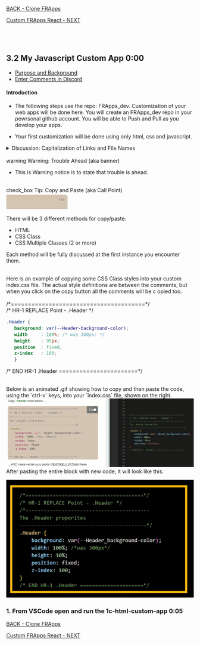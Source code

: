 <!-- ------------------------------------------------------------------------- -->

<div class="page-back">

[BACK - Clone FRApps](/Setup/fr0103_Clone-FR-Apps.md)
</div><div class="page-next">

[Custom FRApps React - NEXT](/Setup/fr020300_My-React-Custom-App.md)
</div><div style="margin-top:35px">&nbsp;</div> 
 
<!-- ------------------------------------------------------------------------- -->

## 3.2 My Javascript Custom App 0:00 <!-- {docsify-ignore} -->
- [Purpose and Background](../Setup/purposes/pfr0104_Custom-FR-Apps-HTML.md)
- [Enter Comments in Discord](https://discord.com/channels/928752444316483585/931216956827250709)

#### Introduction  
- The following steps use the repo: FRApps_dev. Customization of your web apps will be done here. You will create an FRApps_dev repo in your pewrsonal github account. You will be able to Push and Pull as you develop your apps.

- Your first customization will be done using only html, css and javascript. 

<!-- ------------------------------------------------------------------------- -->

<details class="details-style">
  <summary class="summary-style">Discussion: Capitalization of Links and File Names</summary>
  <div class="popup">

- In this tutorial please be careful to use the Exact Spelling and Capitalization. You will be using Windows, Unix and GitBash command prompts. Improper captialization will cause commands to fail. Some examples are: Local_Admin, myProject, repos, remotes and .ssh.
- This documentation was produced in 2021-2022. You will experience differences in some of the pictures due to the changes made over time by the developers of the softwares and web sites that are used.
- We recommend that you copy and paste code snippets from the documentation into your workstation/server. This will reduce the errors caused by hand typing.
Hover over the snippet and click copy, then paste as appropriate.

  </div>  
</details>

<!-- ------------------------------------------------------------------------- -->

<br>
<div class="banner"><!-- aka a Warning Notice -->
  <div class="banner-header">
    <span class="google-icon">warning</span> <!-- or check -->
    Warning: Trouble Ahead (aka banner)
  </div>
  
- This is Warning notice is to state that trouble is ahead.

</div>

<!-- ------------------------------------------------------------------------- -->

<br>
<div class="call-point"><!-- aka a Tip Notice -->
  <div class="call-point-header">
    <span class="google-icon">check_box</span> <!-- or check -->
    Tip: Copy and Paste (aka Call Point)
  </div>

<!--<img class="shadow-border" style=border:none; src="FRApps/assets/images/md-images/BasicCopyHTML.gif">-->
<img class="shadow-border" style=border:none; src="FRApps/assets/images/md-images/BasicCopyCSS.gif">

There will be 3 different methods for copy/paste:<br>
- HTML
- CSS Class
- CSS Multiple Classes (2 or more)

Each method will be fully discussed at the first instance you encounter them.
</div>

<!-- ------------------------------------------------------------------------- -->

<br>
Here is an example of copying some CSS Class styles into your custom index.css file.  
The actual style definitions are between the comments, but when you click on the copy button
all the comments will be c opied too. 
<br><br>

<div class="replace-point">
/*=======================================*/<br>
/* HR-1 REPLACE Point - .Header */

```css
.Header {
   background: var(--Header-background-color);
   width     : 100%; /* was 300px; */
   height    : 95px; 
   position  : fixed;
   z-index   : 100; 
   }
```
 /* END HR-1 .Header =======================*/<br> 
</div>

<!-- ------------------------------------------------------------------------- -->

<br>
Below is an animated .gif showing how to copy and then paste the code, using the `ctrl-v` keys, into your `index.css` file, shown on the right.

<img class="shadow-border" src="FRApps/assets/images/md-images/BasicCopyPasteCSS_2.gif">

<br>
After pasting the entire block with new code, it will look like this.

<img class="shadow-border" src="FRApps/assets/images/md-images/BasicLargeBlocksImage4a.jpg"><br>

<!-- ------------------------------------------------------------------------- -->

### 1. From VSCode open and run the 1c-html-custom-app 0:05
 

<!-- ------------------------------------------------------------------------- -->

<div class="page-back">

[BACK - Clone FRApps](/Setup/fr0103_Clone-FR-Apps.md)
</div><div class="page-next">

[Custom FRApps React - NEXT](/Setup/fr020300_My-React-Custom-App.md)

</div>


